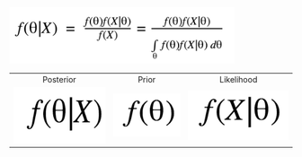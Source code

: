 <img src="img/bayesian_continuous.png" height="100" />

<table>
<tr>
<td>
<center>Posterior</center>
</td>
<td>
<center>Prior</center>
</td>
<td>
<center>Likelihood</center>
</td>
</tr>
<tr>
<td>
<img src="img/posterior.png"  height="100"/>
</td>
<td>
<img src="img/prior.png" />
</td>
<td>
<img src="img/likelihood.png" />
</td>
</tr>
</table>